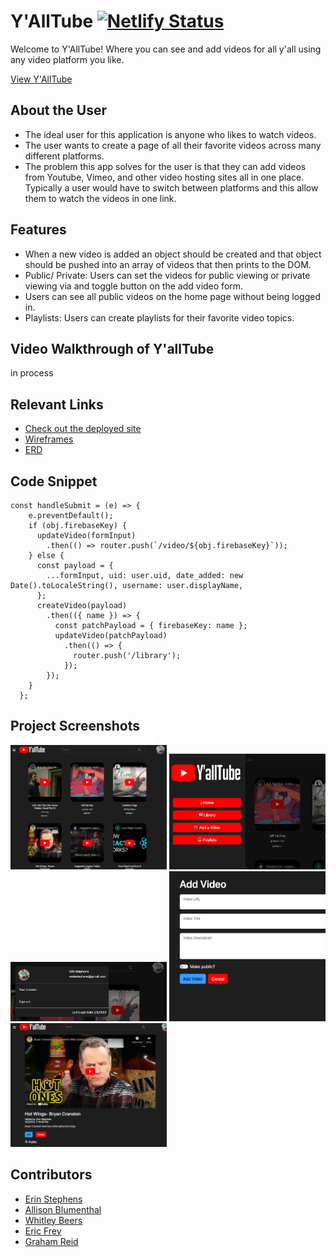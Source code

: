 # Y'AllTube  [![Netlify Status](https://api.netlify.com/api/v1/badges/c32b432b-9166-46fa-bb4e-7c2457fa47fa/deploy-status)](https://app.netlify.com/sites/yalltube/deploys)

Welcome to Y'AllTube! Where you can see and add videos for all y'all using any video platform you like. 

[View Y'AllTube](https://yalltube.netlify.app/)

## About the User <!-- This is a scaled down user persona -->
- The ideal user for this application is anyone who likes to watch videos.
- The user wants to create a page of all their favorite videos across many different platforms. 
- The problem this app solves for the user is that they can add videos from Youtube, Vimeo, and other video hosting sites all in one place. Typically a user would have to switch between platforms and this allow them to watch the videos in one link. 

## Features <!-- List your app features using bullets! Do NOT use a paragraph. No one will read that! -->
- When a new video is added an object should be created and that object should be pushed into an array of videos that then prints to the DOM.
- Public/ Private: Users can set the videos for public viewing or private viewing via and toggle button on the add video form.
- Users can see all public videos on the home page without being logged in. 
- Playlists: Users can create playlists for their favorite video topics. 


## Video Walkthrough of Y'allTube <!-- A loom link is sufficient -->
in process

## Relevant Links <!-- Link to all the things that are required outside of the ones that have their own section -->
- [Check out the deployed site](https://yalltube.netlify.app/)
- [Wireframes](https://excalidraw.com/#json=9GSOzwiCFtDO5MwDwgwb2,2OYNH24qcPerunzRlA_6Dg)
- [ERD](https://dbdiagram.io/d/63d571c6296d97641d7cbd78)

## Code Snippet <!-- OPTIONAL, but doesn't hurt -->
```
const handleSubmit = (e) => {
    e.preventDefault();
    if (obj.firebaseKey) {
      updateVideo(formInput)
        .then(() => router.push(`/video/${obj.firebaseKey}`));
    } else {
      const payload = {
        ...formInput, uid: user.uid, date_added: new Date().toLocaleString(), username: user.displayName,
      };
      createVideo(payload)
        .then(({ name }) => {
          const patchPayload = { firebaseKey: name };
          updateVideo(patchPayload)
            .then(() => {
              router.push('/library');
            });
        });
    }
  };
  ```

## Project Screenshots <!-- These can be inside of your project. Look at the repos from class and see how the images are included in the readme -->
<img width="250" alt="home page" src="./src/assets/screenshots/homePage.png"> <img width="250" alt="offcanvas menu" src="./src/assets/screenshots/offcanvasMenu.png"> <img width="250" alt="profile modal" src="./src/assets/screenshots/profileModal.png"> <img width="250" alt="add video form" src="./src/assets/screenshots/addVideoForm.png"> <img width="250" alt="view video page" src="./src/assets/screenshots/viewVideo.png">

## Contributors
- [Erin Stephens](https://github.com/erin-stephens)
- [Allison Blumenthal](https://github.com/allison-blumenthal)
- [Whitley Beers](https://github.com/WhitleyBeers)
- [Eric Frey](https://github.com/ericlfrey)
- [Graham Reid](https://github.com/GrahamJReid)
